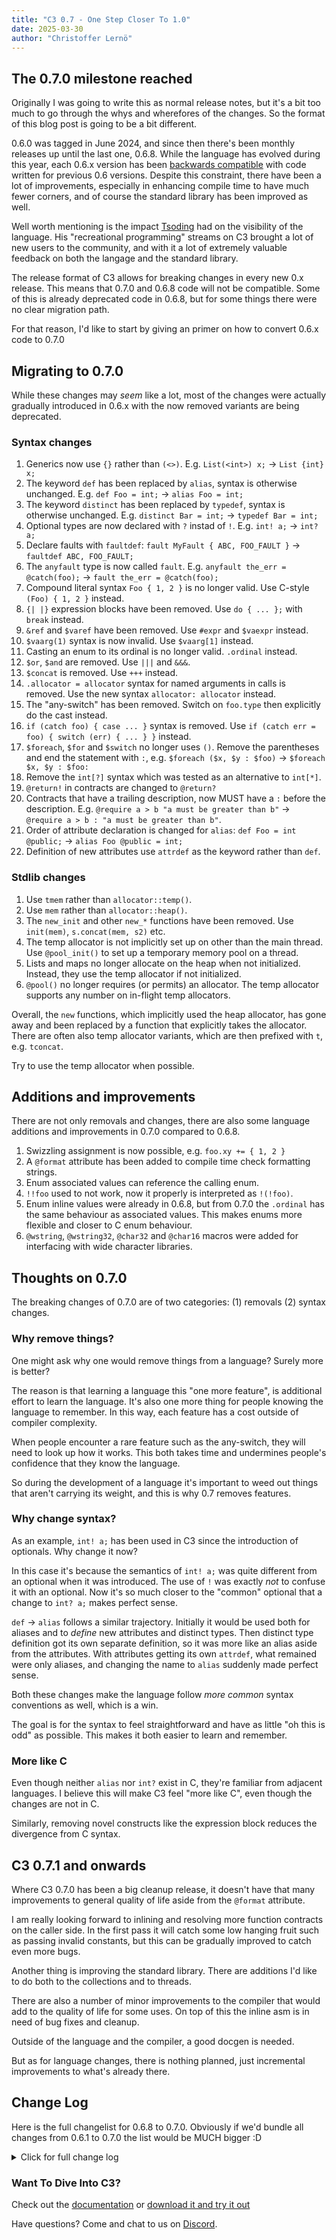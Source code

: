 ```yaml
---
title: "C3 0.7 - One Step Closer To 1.0"
date: 2025-03-30
author: "Christoffer Lernö"
---
```


## The 0.7.0 milestone reached

Originally I was going to write this as normal release notes, but it's a bit too much to go through
the whys and wherefores of the changes. So the format of this blog post is going to be a bit different.

0.6.0 was tagged in June 2024, and since then there's been monthly releases up until the last one, 0.6.8. 
While the language has evolved during this year, each 0.6.x version has been [backwards compatible](/getting-started/roadmap/) with code written for previous 0.6 versions. Despite this constraint, there have been a lot of improvements, 
especially in enhancing compile time to have much fewer corners, and of course the standard library has 
been improved as well.

Well worth mentioning is the impact [Tsoding](https://www.twitch.tv/tsoding) had on the visibility of the 
language. His "recreational programming" streams on C3 brought a lot of new users to the community, and 
with it a lot of extremely valuable feedback on both the langage and the standard library.

The release format of C3 allows for breaking changes in every new 0.x release. This means that 0.7.0 and
0.6.8 code will not be compatible. Some of this is already deprecated code in 0.6.8, but for some things there 
were no clear migration path.

For that reason, I'd like to start by giving an primer on how to convert 0.6.x code to 0.7.0

## Migrating to 0.7.0

While these changes may *seem* like a lot, most of the changes were actually gradually introduced in 0.6.x with the now removed variants are being deprecated.

### Syntax changes

1. Generics now use `{}` rather than `(<>)`. E.g. `List(<int>) x;` -> `List {int} x;`
2. The keyword `def` has been replaced by `alias`, syntax is otherwise unchanged. E.g. `def Foo = int;` -> `alias Foo = int;`
3. The keyword `distinct` has been replaced by `typedef`, syntax is otherwise unchanged. E.g. `distinct Bar = int;` -> `typedef Bar = int;`
4. Optional types are now declared with `?` instad of `!`. E.g. `int! a;` -> `int? a;`
5. Declare faults with `faultdef`: `fault MyFault { ABC, FOO_FAULT }` -> `faultdef ABC, FOO_FAULT;`
6. The `anyfault` type is now called `fault`. E.g. `anyfault the_err = @catch(foo);` -> `fault the_err = @catch(foo);`
7. Compound literal syntax `Foo { 1, 2 }` is no longer valid. Use C-style `(Foo) { 1, 2 }` instead.
8. `{| |}` expression blocks have been removed. Use `do { ... };` with `break` instead.
9. `&ref` and `$varef` have been removed. Use `#expr` and `$vaexpr` instead.
10. `$vaarg(1)` syntax is now invalid. Use `$vaarg[1]` instead.
11. Casting an enum to its ordinal is no longer valid. `.ordinal` instead.
12. `$or`, `$and` are removed. Use `|||` and `&&&`.
13. `$concat` is removed. Use `+++` instead.
14. `.allocator = allocator` syntax for named arguments in calls is removed. Use the new syntax `allocator: allocator` instead.
15. The "any-switch" has been removed. Switch on `foo.type` then explicitly do the cast instead.
16. `if (catch foo) { case ... }` syntax is removed. Use `if (catch err = foo) { switch (err) { ... } }` instead.
17. `$foreach`, `$for` and `$switch` no longer uses `()`. Remove the parentheses and end the statement with `:`, e.g. `$foreach ($x, $y : $foo)` -> `$foreach $x, $y : $foo:`
18. Remove the `int[?]` syntax which was tested as an alternative to `int[*]`.
19. `@return!` in contracts are changed to `@return?`
20. Contracts that have a trailing description, now MUST have a `:` before the description. E.g. `@require a > b "a must be greater than b"` -> `@require a > b : "a must be greater than b"`.
21. Order of attribute declaration is changed for `alias`: `def Foo = int @public;` -> `alias Foo @public = int;`
22. Definition of new attributes use `attrdef` as the keyword rather than `def`.

### Stdlib changes

1. Use `tmem` rather than `allocator::temp()`.
2. Use `mem` rather than `allocator::heap()`.
3. The `new_init` and other `new_*` functions have been removed. Use `init(mem)`, `s.concat(mem, s2)` etc.
4. The temp allocator is not implicitly set up on other than the main thread. Use `@pool_init()` to set up a temporary memory pool on a thread.
5. Lists and maps no longer allocate on the heap when not initialized. Instead, they use the temp allocator if not initialized.
6. `@pool()` no longer requires (or permits) an allocator. The temp allocator supports any number on in-flight temp allocators.

Overall, the `new` functions, which implicitly used the heap allocator, has gone away and been replaced
by a function that explicitly takes the allocator. There are often also temp allocator variants, which 
are then prefixed with `t`, e.g. `tconcat`.

Try to use the temp allocator when possible.

## Additions and improvements

There are not only removals and changes, there are also some language additions and improvements 
in 0.7.0 compared to 0.6.8.

1. Swizzling assignment is now possible, e.g. `foo.xy += { 1, 2 }` 
2. A `@format` attribute has been added to compile time check formatting strings. 
3. Enum associated values can reference the calling enum.
4. `!!foo` used to not work, now it properly is interpreted as `!(!foo)`.
5. Enum inline values were already in 0.6.8, but from 0.7.0 the `.ordinal` has the same behaviour as associated values. This makes enums more flexible and closer to C enum behaviour.
6. `@wstring`, `@wstring32`, `@char32` and `@char16` macros were added for interfacing with wide character libraries.

## Thoughts on 0.7.0

The breaking changes of 0.7.0 are of two categories: (1) removals (2) syntax changes.

### Why remove things?

One might ask why one would remove things from a language? Surely more is better?

The reason is that learning a language this "one more feature", is additional effort to learn the language. It's 
also one more thing for people knowing the language to remember. In this way, each feature has a cost
outside of compiler complexity.

When people encounter a rare feature such as the any-switch, they will need to look up how it works. This both
takes time and undermines people's confidence that they know the language.

So during the development of a language it's important to weed out things that aren't carrying its weight, and this
is why 0.7 removes features.

### Why change syntax?

As an example, `int! a;` has been used in C3 since the introduction of optionals. Why change it now?

In this case it's because the semantics of `int! a;` was quite different from an optional when it was introduced.
The use of `!` was exactly *not* to confuse it with an optional. Now it's so much closer to the "common" optional that
a change to `int? a;` makes perfect sense.

`def` -> `alias` follows a similar trajectory. Initially it would be used both for aliases and to _define_ new
attributes and distinct types. Then distinct type definition got its own separate definition, so it was more like
an alias aside from the attributes. With attributes getting its own `attrdef`, what remained were only aliases, and
changing the name to `alias` suddenly made perfect sense.

Both these changes make the language follow *more common* syntax conventions as well, which is a win.

The goal is for the syntax to feel straightforward and have as little "oh this is odd" as possible. This
makes it both easier to learn and remember.

### More like C

Even though neither `alias` nor `int?` exist in C, they're familiar from adjacent languages. I believe
this will make C3 feel "more like C", even though the changes are not in C.

Similarly, removing novel constructs like the expression block reduces the divergence from C syntax.

## C3 0.7.1 and onwards

Where C3 0.7.0 has been a big cleanup release, it doesn't have that many improvements to general quality 
of life aside from the `@format` attribute.

I am really looking forward to inlining and resolving more function contracts on the caller side. In the
first pass it will catch some low hanging fruit such as passing invalid constants, but this can be gradually
improved to catch even more bugs.

Another thing is improving the standard library. There are additions I'd like to do both to the collections
and to threads.

There are also a number of minor improvements to the compiler that would add to the quality of life for
some uses. On top of this the inline asm is in need of bug fixes and cleanup.

Outside of the language and the compiler, a good docgen is needed.

But as for language changes, there is nothing planned, just incremental improvements to what's already 
there.


## Change Log

Here is the full changelist for 0.6.8 to 0.7.0. Obviously if we'd bundle all changes from 0.6.1 to 0.7.0 the
list would be MUCH bigger :D

<details>
	<summary class="
		text-black 
		dark:text-white
		font-medium
		text-lg
		"
	>
		Click for full change log
	</summary>
	
- Removed `Foo { 1, 2 }` initializer.
- Changed `Foo(<int>)` to `Foo {int}`.
- Removed `{| |}` expression blocks.
- Removed macro `&ref` and `$varef` parameters.
- Removed `$vaexpr(0)` syntax in favour of `$vaexpr[0]`
- Enum does not cast to/from an integer (its ordinal).
- Removed use of `void!` for main, test and benchmark functions.
- Removed `$or`, `$and`, `$concat` compile time functions.
- Removed `@adhoc` attribute.
- Disallow inline use of nested generics (e.g. `List{List{int}}`.
- Remove `.allocator = allocator` syntax for functions.
- Remove `@operator(construct)`.
- Removal of "any-switch".
- Allow swizzling assign, eg. `abc.xz += { 5, 10 };`
- Added `$$wstr16` and `$$wstr32` builtins.
- `$foreach` "()" replaced by trailing ":" `$foreach ($x, $y : $foo)` -> `$foreach $x, $y : $foo:`
- `$for` "()" replaced by trailing ":" `$for (var $x = 0; $x < FOO; $x++)` -> `$for var $x = 0; $x < FOO; $x++:`
- `$switch` "()" replaced by trailing ":" `$switch ($Type)` -> `$switch $Type:`
- Empty `$switch` requires trailing ":" `$switch` -> `$switch:`
- Rename `@return!` to `@return?` and change syntax to require ":" after faults.
- Remove `if (catch foo) { case ... }` syntax.
- Remove `[?]` syntax.
- Change `int!` to `int?` syntax.
- New `fault` declaration using `faultdef`.
- Enum associated values can reference the calling enum.
- Improve error message on `foo ?? io::EOF` with missing '?' #2036
- Make `@public` import recursive. #2018
- Fault nameof prefixes the first last module path, for instance `std::io::EOF` is rendered as `io::EOF`.
- Rename `def` to `alias`.
- Change `distinct` -> `typedef`.
- Order of attribute declaration is changed for `alias`.
- Added `LANGUAGE_DEV_VERSION` env constant.
- Rename `anyfault` -> `fault`.
- `!!foo` now works same as as `! ! foo`.
- Temp allocator now supports more than 2 in-flight stacks.
- Printing stacktrace uses its own temp allocator.
- Allow inferred type on body parameters. E.g. `@stack_mem(1024; alloc) { ... };`
- Use `@pool_init()` to set up a temp pool on a thread. Only the main thread has implicit temp pool setup.
- `tmem` is now a variable.
- Compile test and benchmark functions when invoking `--lsp` #2058.
- Added `@format` attribute for compile time printf validation #2057.
- Formatter no longer implicitly converts enums to ordinals.

### Fixes
- Fix address sanitizer to work on MachO targets (e.g. MacOS).
- Post and pre-decrement operators switched places for vector elements #2010.
- Aliases were incorrectly considered compile time constants.
- FreeBSD libc stat definitions were incorrect.
- Atomic max was incorrect.
- `"+".to_float()` would panic.
- `import` can now both be @public and @norecurse.
- Crash when trying to convert a struct slice to a vector #2039.
- Crash resolving a method on `Foo[2]` when `Foo` is distinct #2042.
- Bug due to missing cast when doing `$i[$x] = $z`.
- Incorrectly allowed getting pointer to a macro #2049.
- &self not runtime null-checked in macro #1827.
- Bug when printing a boolean value as an integer using printf.
- Show error when a generic module contains a self-generic type.
- "Single module" was not enforced when creating a static library using as a project target.

### Stdlib changes
- `new_*` functions in general moved to version without `new_` prefix.
- `string::new_from_*` changed to `string::from_*`.
- `String.to_utf16_copy` and related changed to `String.to_utf16`.
- `String.to_utf16_tcopy` and related changed to `String.to_temp_utf16`
- `mem::temp_new` changed to `mem::tnew`.
- `mem::temp_alloc` and related changed to `mem::talloc`.
- `mem::temp_new_array` changed to `mem::temp_array`.
- Add `ONHEAP` variants for List/HashMap for initializing global maps on the heap.
- Remove Vec2 and other aliases from std::math. Replace `.length_sq()` with `sq_magnitude()`
- Change all hash functions to have a common `hash` function.
- `@wstring`, `@wstring32`, `@char32` and `@char16` compile time macros added.
- Updates to `Atomic` to handle distinct types and booleans.
- Added `math::iota`.
- `@pool` no longer takes an argument.
- `Allocator` interface removes `mark` and `reset`.
- DynamicArenaAllocator has changed init function.
- Added `BackedArenaAllocator` which is allocated to a fixed size, then allocates on the backing allocator and supports mark/reset.
- `AnyList` now also defaults to the temp allocator.
- `os::getcwd` and `os::get_home_dir` requires an explicit allocator.
- `file::load_new` and `file::load_path_new` removed.
- `os::exit` and `os::fastexit` added.

</details>

### Want To Dive Into C3?
Check out the [documentation](/getting-started) 
or [download it and try it out](/getting-started/prebuilt-binaries)

Have questions? Come and chat to us on [Discord](https://discord.gg/qN76R87).